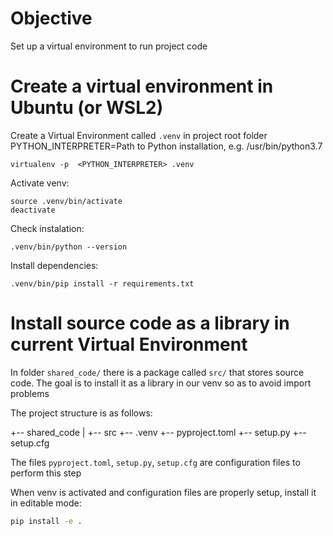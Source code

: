 
# Objective
Set up a virtual environment to run project code

# Create a virtual environment in Ubuntu (or WSL2)
Create a Virtual Environment called `.venv` in project root folder
PYTHON_INTERPRETER=Path to Python installation, e.g. /usr/bin/python3.7
```
virtualenv -p  <PYTHON_INTERPRETER> .venv

```

Activate venv:
```
source .venv/bin/activate
deactivate
```

Check instalation:
```
.venv/bin/python --version
```

Install dependencies:
```
.venv/bin/pip install -r requirements.txt
```

# Install source code as a library in current Virtual Environment
In  folder `shared_code/` there is a package called `src/` that stores source code. The goal is to install it as a library in our venv so as to avoid import problems

The project structure is as follows:

+-- shared_code
|   +-- src
+-- .venv
+-- pyproject.toml
+-- setup.py
+-- setup.cfg

The files `pyproject.toml`, `setup.py`, `setup.cfg` are configuration files to perform this step

When venv is activated and configuration files are properly setup, install it in editable mode:
```bash
pip install -e .
```